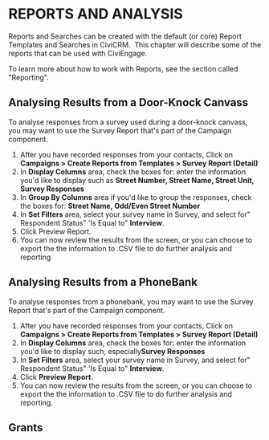REPORTS AND ANALYSIS
====================

Reports and Searches can be created with the default (or core) Report
Templates and Searches in CiviCRM.  This chapter will describe some of
the reports that can be used with CiviEngage.

To learn more about how to work with Reports, see the section called
"Reporting".

Analysing Results from a Door-Knock Canvass
-------------------------------------------

To analyse responses from a survey used during a door-knock canvass, you
may want to use the Survey Report that's part of the Campaign component.

1.  After you have recorded responses from your contacts, Click on
    **Campaigns > Create Reports from Templates > Survey Report
    (Detail)**
2.  In **Display Columns** area, check the boxes for: enter the
    information you'd like to display such as **Street Number, Street
    Name, Street Unit, Survey Responses**
3.  In **Group By Columns** area if you'd like to group the responses,
    check the boxes for: **Street Name, Odd/Even Street Number**
4.  In **Set Filters** area, select your survey name in Survey, and
    select for" Respondent Status" 'Is Equal to" **Interview**.
5.  Click Preview Report.
6.  You can now review the results from the screen, or you can choose to
    export the the information to .CSV file to do further analysis and
    reporting

Analysing Results from a PhoneBank
----------------------------------

To analyse responses from a phonebank, you may want to use the Survey
Report that's part of the Campaign component.

1.  After you have recorded responses from your contacts, Click on
    **Campaigns > Create Reports from Templates > Survey Report
    (Detail)**
2.  In **Display Columns** area, check the boxes for: enter the
    information you'd like to display such, especially**Survey
    Responses**
3.  In **Set Filters** area, select your survey name in Survey, and
    select for" Respondent Status" 'Is Equal to" **Interview**.
4.  Click **Preview Report**.
5.  You can now review the results from the screen, or you can choose to
    export the the information to .CSV file to do further analysis and
    reporting.

Grants
------
